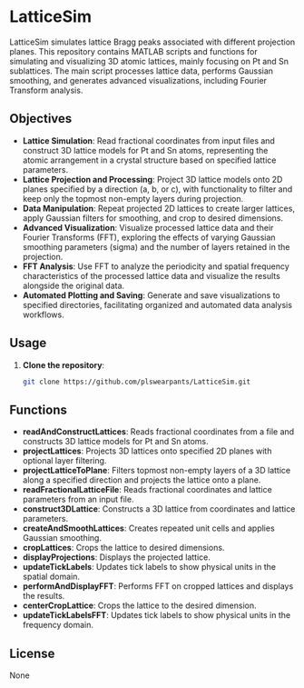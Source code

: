 # LatticeSim
LatticeSim simulates lattice Bragg peaks associated with different projection planes. 
This repository contains MATLAB scripts and functions for simulating and visualizing 3D atomic lattices, mainly focusing on Pt and Sn sublattices. The main script processes lattice data, performs Gaussian smoothing, and generates advanced visualizations, including Fourier Transform analysis.

## Objectives

- **Lattice Simulation**: Read fractional coordinates from input files and construct 3D lattice models for Pt and Sn atoms, representing the atomic arrangement in a crystal structure based on specified lattice parameters.
- **Lattice Projection and Processing**: Project 3D lattice models onto 2D planes specified by a direction (a, b, or c), with functionality to filter and keep only the topmost non-empty layers during projection.
- **Data Manipulation**: Repeat projected 2D lattices to create larger lattices, apply Gaussian filters for smoothing, and crop to desired dimensions.
- **Advanced Visualization**: Visualize processed lattice data and their Fourier Transforms (FFT), exploring the effects of varying Gaussian smoothing parameters (sigma) and the number of layers retained in the projection.
- **FFT Analysis**: Use FFT to analyze the periodicity and spatial frequency characteristics of the processed lattice data and visualize the results alongside the original data.
- **Automated Plotting and Saving**: Generate and save visualizations to specified directories, facilitating organized and automated data analysis workflows.

## Usage

1. **Clone the repository**:
   ```sh
   git clone https://github.com/plswearpants/LatticeSim.git

## Functions 
- **readAndConstructLattices**: Reads fractional coordinates from a file and constructs 3D lattice models for Pt and Sn atoms.
- **projectLattices**: Projects 3D lattices onto specified 2D planes with optional layer filtering.
- **projectLatticeToPlane**: Filters topmost non-empty layers of a 3D lattice along a specified direction and projects the lattice onto a plane.
- **readFractionalLatticeFile**: Reads fractional coordinates and lattice parameters from an input file.
- **construct3DLattice**: Constructs a 3D lattice from coordinates and lattice parameters.
- **createAndSmoothLattices**: Creates repeated unit cells and applies Gaussian smoothing.
- **cropLattices**: Crops the lattice to desired dimensions.
- **displayProjections**: Displays the projected lattice.
- **updateTickLabels**: Updates tick labels to show physical units in the spatial domain.
- **performAndDisplayFFT**: Performs FFT on cropped lattices and displays the results.
- **centerCropLattice**: Crops the lattice to the desired dimension.
- **updateTickLabelsFFT**: Updates tick labels to show physical units in the frequency domain.

## License
None

